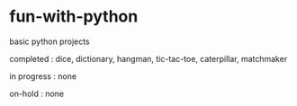 # fun-with-python
basic python projects


completed :
  dice,
  dictionary,
  hangman,
  tic-tac-toe,
  caterpillar,
  matchmaker

in progress :
  none

on-hold :
  none

